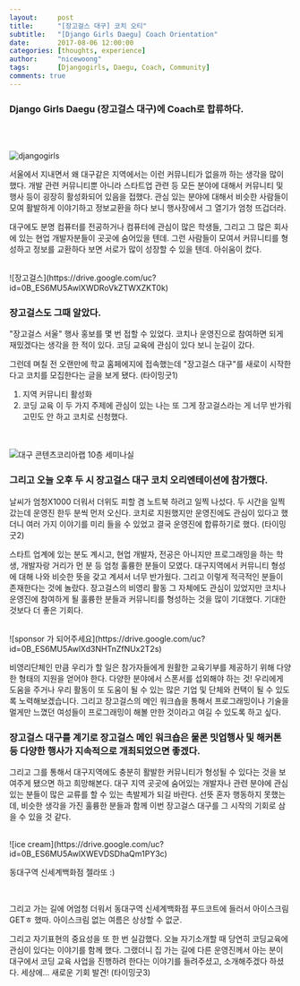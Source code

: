```yaml
---
layout:     post
title:      "[장고걸스 대구] 코치 오티"
subtitle:   "[Django Girls Daegu] Coach Orientation" 
date:       2017-08-06 12:00:00
categories: [thoughts, experience]
author:     "nicewoong"
tags:       [Djangogirls, Daegu, Coach, Community]
comments: true
---
```


### Django Girls Daegu (장고걸스 대구)에 Coach로 합류하다.  

<br>
<br>

  
   
   
![djangogirls](https://drive.google.com/uc?id=0B_ES6MU5AwlXOEN0cVlidUh2THc)
<br>



  서울에서 지내면서 왜 대구같은 지역에서는 이런 커뮤니티가 없을까 하는 생각을 많이 했다. 
개발 관련 커뮤니티뿐 아니라 스타트업 관련 등 모든 분야에 대해서 커뮤니티 및 행사 등이 굉장히 활성화되어 있음을 접했다. 
관심 있는 분야에 대해서 비슷한 사람들이 모여 활발하게 이야기하고 정보교환을 하다 보니 행사장에서 그 열기가 엄청 뜨겁더라. 


  대구에도 분명 컴퓨터를 전공하거나 컴퓨터에 관심이 많은 학생들, 
  그리고 그 많은 회사에 있는 현업 개발자분들이 곳곳에 숨어있을 텐데. 그런 사람들이 모여서 커뮤니티를 형성하고 정보를 교환하다 보면 서로가 많이 성장할 수 있을 텐데.  아쉬움이 컸다. 

<br>
![장고걸스](https://drive.google.com/uc?id=0B_ES6MU5AwlXWDRoVkZTWXZKT0k)
<br>  
  
  
  



### 장고걸스도 그때 알았다. 
 
"장고걸스 서울" 행사 홍보를 몇 번 접할 수 있었다. 코치나 운영진으로 참여하면 되게 재밌겠다는 생각을 한 적이 있다.  코딩 교육에 관심이 있다 보니 눈길이 갔다. 

  그런데 며칠 전 오랜만에 학교 홈페에지에 접속했는데 "장고걸스 대구"를 새로이 시작한다고 코치를 모집한다는 글을 보게 됐다. (타이밍굿1)
1) 지역 커뮤니티 활성화
2) 코딩 교육 
  이 두 가지 주제에 관심이 있는 나는 또 그게 장고걸스라는 게 너무 반가워 고민도 안 하고 코치로 신청했다. 


<br><br>
![대구 콘텐츠코리아랩 10층 세미나실](https://drive.google.com/uc?id=0B_ES6MU5AwlXajRDNEMwSGhHQ1E)
<br>



### 그리고 오늘 오후 두 시 장고걸스 대구 코치 오리엔테이션에 참가했다. 


날씨가 엄청X1000 더워서 더위도 피할 겸 노트북 하려고 일찍 나섰다. 두 시간을 일찍 갔는데 운영진 한두 분씩 먼저 오신다. 코치로 지원했지만 운영진에도 관심이 있다고 했더니 여러 가지 이야기를 미리 들을 수 있었고 결국 운영진에 합류하기로 했다.  (타이밍굿2)

  
  스타트 업계에 있는 분도 계시고, 현업 개발자, 전공은 아니지만 프로그래밍을 하는 학생, 개발자랑 거리가 먼 분 등 엄청 훌륭한 분들이 모였다. 대구지역에서 커뮤니티 형성에 대해 나와 비슷한 뜻을 갖고 계셔서 너무 반가웠다. 그리고 이렇게 적극적인 분들이 존재한다는 것에 놀랐다. 장고걸스의 비영리 활동 그 자체에도 관심이 있었지만 코치나 운영진에 참여하게 될 훌륭한 분들과 커뮤니티를 형성하는 것을 많이 기대했다.  기대한 것보다 더 좋은 기회다. 


<br>
![sponsor 가 되어주세요](https://drive.google.com/uc?id=0B_ES6MU5AwlXd3NHTnZfNUx2T2s)
<br>


  비영리단체인 만큼 우리가 할 일은 참가자들에게 원활한 교육기부를 제공하기 위해 다양한 형태의 지원을 얻어야 한다. 다양한 분야에서 스폰서를 섭외해야 하는 것! 우리에게 도움을 주거나 우리 활동이 또 도움이 될 수 있는 많은 기업 및 단체와 컨택이 될 수 있도록 노력해보겠습니다. 그리고 장고걸스의 메인 워크숍을 통해서 프로그래밍이나 기술을 멀게만 느꼈던 여성들이 프로그래밍이 해볼 만한 것이라고 여길 수 있도록 하고 싶다. 


### 장고걸스 대구를 계기로 장고걸스 메인 워크숍은 물론 밋업행사 및 해커톤 등 다양한 행사가 지속적으로 개최되었으면 좋겠다.


그리고 그를 통해서 대구지역에도 충분히 활발한 커뮤니티가 형성될 수 있다는 것을 보여주게 됐으면 하고 희망해본다. 대구 지역 곳곳에 숨어있는 개발자나 관련 분야에 관심 있는 분들이 많은 교류를 할 수 있는 촉발제가 되길 바란다. 선뜻 혼자 행동하지 못했는데, 비슷한 생각을 가진 훌륭한 분들과 함께 이번 장고걸스 대구를 그 시작의 기회로 삼을 수 있을 것 같다.


<br>
![ice cream](https://drive.google.com/uc?id=0B_ES6MU5AwlXWEVDSDhaQm1PY3c)
<p>동대구역 신세계백화점 젤라또 :)  </p>
<br>

  그리고 가는 길에 어엄청 더워서 동대구역 신세계백화점 푸드코트에 들러서 아이스크림 GETㅎ 했따. 아이스크림 없는 여름은 상상할 수 없군.  

 
  그리고 자기표현의 중요성을 또 한 번 실감했다. 오늘 자기소개할 때 당연히 코딩교육에 관심이 있다는 이야기를 함께 했다. 그랬더니 집 가는 길에 다른 운영진께서 아는 분이 대구에서 코딩 교육 사업을 진행하려 한다는 이야기를 들려주셨고, 소개해주겠다 하셨다. 세상에... 새로운 기회 발견! (타이밍굿3)

